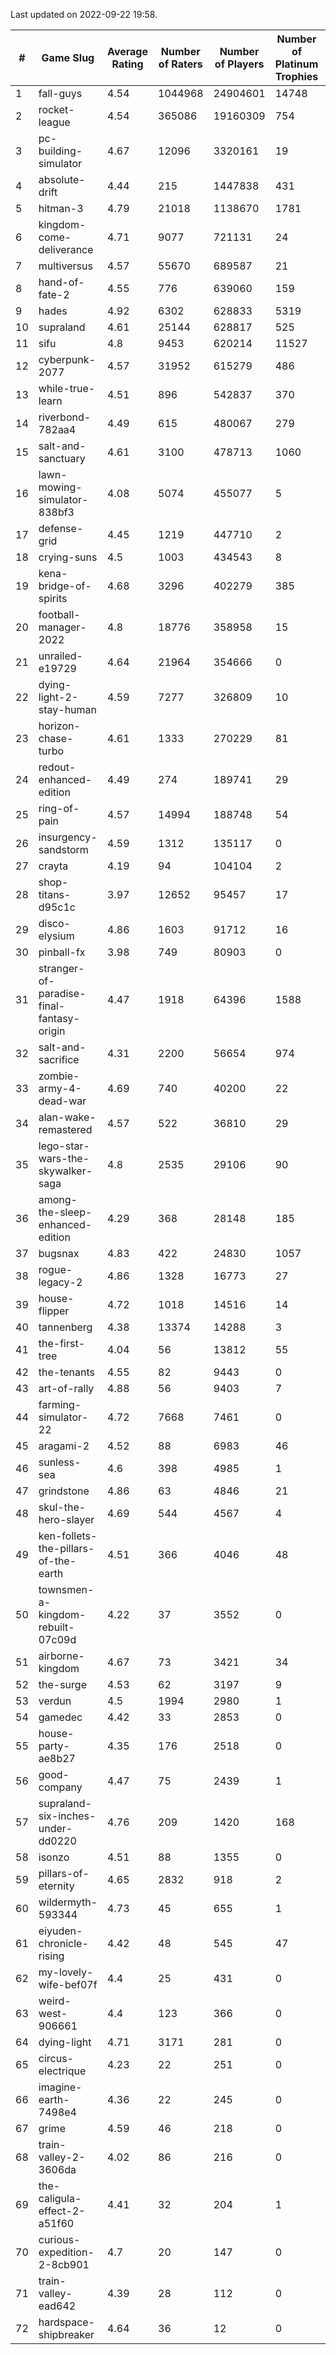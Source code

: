 Last updated on 2022-09-22 19:58.


|#|Game Slug|Average Rating|Number of Raters|Number of Players|Number of Platinum Trophies|Max Rarity (%)|
|---|---|---|---|---|---|---|
|1|fall-guys|4.54|1044968|24904601|14748|90|
|2|rocket-league|4.54|365086|19160309|754|74|
|3|pc-building-simulator|4.67|12096|3320161|19|47|
|4|absolute-drift|4.44|215|1447838|431|10|
|5|hitman-3|4.79|21018|1138670|1781|48|
|6|kingdom-come-deliverance|4.71|9077|721131|24|30|
|7|multiversus|4.57|55670|689587|21|83|
|8|hand-of-fate-2|4.55|776|639060|159|72|
|9|hades|4.92|6302|628833|5319|89|
|10|supraland|4.61|25144|628817|525|100|
|11|sifu|4.8|9453|620214|11527|96|
|12|cyberpunk-2077|4.57|31952|615279|486|60|
|13|while-true-learn|4.51|896|542837|370|93|
|14|riverbond-782aa4|4.49|615|480067|279|69|
|15|salt-and-sanctuary|4.61|3100|478713|1060|83|
|16|lawn-mowing-simulator-838bf3|4.08|5074|455077|5|93|
|17|defense-grid|4.45|1219|447710|2|79|
|18|crying-suns|4.5|1003|434543|8|65|
|19|kena-bridge-of-spirits|4.68|3296|402279|385|94|
|20|football-manager-2022|4.8|18776|358958|15|47|
|21|unrailed-e19729|4.64|21964|354666|0|39|
|22|dying-light-2-stay-human|4.59|7277|326809|10|49|
|23|horizon-chase-turbo|4.61|1333|270229|81|83|
|24|redout-enhanced-edition|4.49|274|189741|29|40|
|25|ring-of-pain|4.57|14994|188748|54|97|
|26|insurgency-sandstorm|4.59|1312|135117|0|9|
|27|crayta|4.19|94|104104|2|22|
|28|shop-titans-d95c1c|3.97|12652|95457|17|99|
|29|disco-elysium|4.86|1603|91712|16|28|
|30|pinball-fx|3.98|749|80903|0|87|
|31|stranger-of-paradise-final-fantasy-origin|4.47|1918|64396|1588|98|
|32|salt-and-sacrifice|4.31|2200|56654|974|91|
|33|zombie-army-4-dead-war|4.69|740|40200|22|66|
|34|alan-wake-remastered|4.57|522|36810|29|4|
|35|lego-star-wars-the-skywalker-saga|4.8|2535|29106|90|98|
|36|among-the-sleep-enhanced-edition|4.29|368|28148|185|45|
|37|bugsnax|4.83|422|24830|1057|97|
|38|rogue-legacy-2|4.86|1328|16773|27|36|
|39|house-flipper|4.72|1018|14516|14|93|
|40|tannenberg|4.38|13374|14288|3|69|
|41|the-first-tree|4.04|56|13812|55|85|
|42|the-tenants|4.55|82|9443|0|97|
|43|art-of-rally|4.88|56|9403|7|95|
|44|farming-simulator-22|4.72|7668|7461|0|88|
|45|aragami-2|4.52|88|6983|46|92|
|46|sunless-sea|4.6|398|4985|1|38|
|47|grindstone|4.86|63|4846|21|98|
|48|skul-the-hero-slayer|4.69|544|4567|4|96|
|49|ken-follets-the-pillars-of-the-earth|4.51|366|4046|48|61|
|50|townsmen-a-kingdom-rebuilt-07c09d|4.22|37|3552|0|0.1|
|51|airborne-kingdom|4.67|73|3421|34|55|
|52|the-surge|4.53|62|3197|9|94|
|53|verdun|4.5|1994|2980|1|59|
|54|gamedec|4.42|33|2853|0|59|
|55|house-party-ae8b27|4.35|176|2518|0|18|
|56|good-company|4.47|75|2439|1|59|
|57|supraland-six-inches-under-dd0220|4.76|209|1420|168|99|
|58|isonzo|4.51|88|1355|0|65|
|59|pillars-of-eternity|4.65|2832|918|2|79|
|60|wildermyth-593344|4.73|45|655|1|91|
|61|eiyuden-chronicle-rising|4.42|48|545|47|89|
|62|my-lovely-wife-bef07f|4.4|25|431|0|99|
|63|weird-west-906661|4.4|123|366|0|73|
|64|dying-light|4.71|3171|281|0|94|
|65|circus-electrique|4.23|22|251|0|5|
|66|imagine-earth-7498e4|4.36|22|245|0|66|
|67|grime|4.59|46|218|0|93|
|68|train-valley-2-3606da|4.02|86|216|0|89|
|69|the-caligula-effect-2-a51f60|4.41|32|204|1|98|
|70|curious-expedition-2-8cb901|4.7|20|147|0|3|
|71|train-valley-ead642|4.39|28|112|0|79|
|72|hardspace-shipbreaker|4.64|36|12|0|83|
